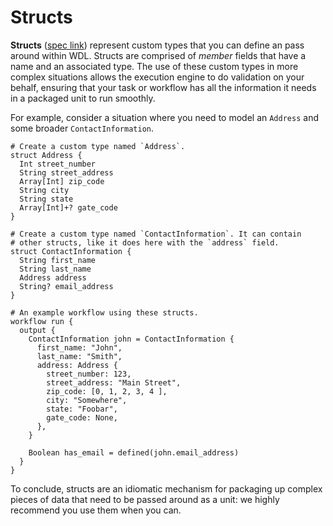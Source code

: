 # Structs

**Structs** ([spec link][spec-structs]) represent custom types that you can define an
pass around within WDL. Structs are comprised of _member_ fields that have a name and an
associated type. The use of these custom types in more complex situations allows the
execution engine to do validation on your behalf, ensuring that your task or workflow
has all the information it needs in a packaged unit to run smoothly.

For example, consider a situation where you need to model an `Address` and some broader
`ContactInformation`.

```wdl
# Create a custom type named `Address`.
struct Address {
  Int street_number
  String street_address
  Array[Int] zip_code
  String city
  String state
  Array[Int]+? gate_code
}

# Create a custom type named `ContactInformation`. It can contain
# other structs, like it does here with the `address` field.
struct ContactInformation {
  String first_name
  String last_name
  Address address
  String? email_address
}

# An example workflow using these structs.
workflow run {
  output {
    ContactInformation john = ContactInformation {
      first_name: "John",
      last_name: "Smith",
      address: Address {
        street_number: 123,
        street_address: "Main Street",
        zip_code: [0, 1, 2, 3, 4 ],
        city: "Somewhere",
        state: "Foobar",
        gate_code: None,
      },
    }

    Boolean has_email = defined(john.email_address)
  }
}
```

To conclude, structs are an idiomatic mechanism for packaging up complex pieces of data
that need to be passed around as a unit: we highly recommend you use them when you can.

[spec-structs]: https://github.com/openwdl/wdl/blob/wdl-1.2/SPEC.md#custom-types-structs
